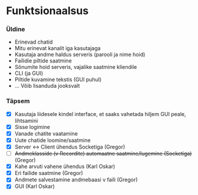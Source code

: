 # Funktsionaalsus
### Üldine
- Erinevad chatid
- Mitu erinevat kanalit iga kasutajaga
- Kasutaja andme haldus serveris (parooli ja nime hoid)
- Failidie piltide saatmine
- Sõnumite hoid serveris, vajalike saatmine kliendile
- CLI (ja GUI)
- Piltide kuvamine tekstis (GUI puhul)
- ... Võib lisanduda jooksvalt
### Täpsem
- [x] Kasutaja liidesele kindel interface, et saaks vahetada hiljem GUI peale, lihtsamini
- [x] Sisse logimine
- [x] Vanade chatite vaatamine
- [x] Uute chatide loomine/saatmine
- [x] Server <-> Client ühendus Socketiga (Gregor)
- [ ] ~~Andmeklasside (v Recordite) automaatne saatmine/lugemine (Socketiga)~~ (Gregor)
- [X] Kahe arvuti vahene ühendus (Karl Oskar)
- [X] Eri failide saatmine (Gregor)
- [x] Andmete salvestamine andmebaasi v faili (Gregor)
- [x] GUI (Karl Oskar)
